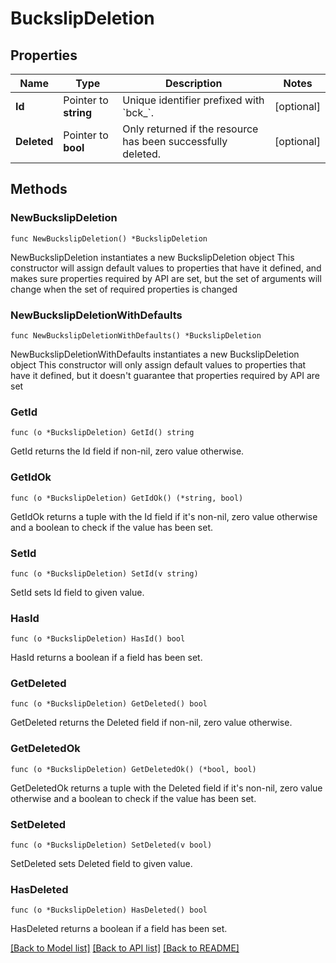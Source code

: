 # BuckslipDeletion

## Properties

Name | Type | Description | Notes
------------ | ------------- | ------------- | -------------
**Id** | Pointer to **string** | Unique identifier prefixed with &#x60;bck_&#x60;. | [optional] 
**Deleted** | Pointer to **bool** | Only returned if the resource has been successfully deleted. | [optional] 

## Methods

### NewBuckslipDeletion

`func NewBuckslipDeletion() *BuckslipDeletion`

NewBuckslipDeletion instantiates a new BuckslipDeletion object
This constructor will assign default values to properties that have it defined,
and makes sure properties required by API are set, but the set of arguments
will change when the set of required properties is changed

### NewBuckslipDeletionWithDefaults

`func NewBuckslipDeletionWithDefaults() *BuckslipDeletion`

NewBuckslipDeletionWithDefaults instantiates a new BuckslipDeletion object
This constructor will only assign default values to properties that have it defined,
but it doesn't guarantee that properties required by API are set

### GetId

`func (o *BuckslipDeletion) GetId() string`

GetId returns the Id field if non-nil, zero value otherwise.

### GetIdOk

`func (o *BuckslipDeletion) GetIdOk() (*string, bool)`

GetIdOk returns a tuple with the Id field if it's non-nil, zero value otherwise
and a boolean to check if the value has been set.

### SetId

`func (o *BuckslipDeletion) SetId(v string)`

SetId sets Id field to given value.

### HasId

`func (o *BuckslipDeletion) HasId() bool`

HasId returns a boolean if a field has been set.

### GetDeleted

`func (o *BuckslipDeletion) GetDeleted() bool`

GetDeleted returns the Deleted field if non-nil, zero value otherwise.

### GetDeletedOk

`func (o *BuckslipDeletion) GetDeletedOk() (*bool, bool)`

GetDeletedOk returns a tuple with the Deleted field if it's non-nil, zero value otherwise
and a boolean to check if the value has been set.

### SetDeleted

`func (o *BuckslipDeletion) SetDeleted(v bool)`

SetDeleted sets Deleted field to given value.

### HasDeleted

`func (o *BuckslipDeletion) HasDeleted() bool`

HasDeleted returns a boolean if a field has been set.


[[Back to Model list]](../README.md#documentation-for-models) [[Back to API list]](../README.md#documentation-for-api-endpoints) [[Back to README]](../README.md)


